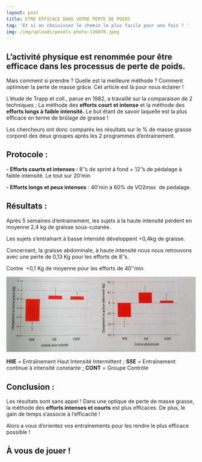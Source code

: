 ```yaml
---
layout: post
title: ETRE EFFICACE DANS VOTRE PERTE DE POIDS
tag: 'Et si on choisissez le chemin le plus facile pour une fois ? '
img: /img/uploads/pexels-photo-116078.jpeg
---
```

## L’activité physique est renommée pour être efficace dans les processus de perte de poids.
Mais comment si prendre ? Quelle est la meilleure méthode ? Comment optimiser la perte
de masse grâce. Cet article est là pour nous éclairer !

L’étude de Trapp et coll., parue en 1982, a travaillé sur la comparaison de 2 techniques ;
La méthode des **efforts court et intense** et la méthode des **efforts longs à faible intensité.** Le
but étant de savoir laquelle est la plus efficace en terme de brûlage de graisse !

Les chercheurs ont donc comparés les résultats sur le % de masse grasse corporel des deux
groupes après les 2 programmes d’entrainement.

## **Protocole :**

**- Efforts courts et intenses :** 8’’s de sprint à fond \+ 12’’s de pédalage à faible intensité. Le tout sur 20’min

**- Efforts longs et peux intenses** : 40’min à 60% de VO2max  de pédalage.

## **Résultats :**

Après 5 semaines d’entrainement, les sujets à la haute intensité perdent en moyenne 2,4
kg de graisse sous-cutanée.

Les sujets s’entraînant à basse intensité développent
\+0,4kg de graisse.

Concernant, la graisse abdominale, à haute intensité nous nous retrouvons avec une perte
de 0,13 Kg pour les efforts de 8’’s.

Contre  \+0,1 Kg de moyenne pour les efforts de 40’'min.

![null](/img/uploads/19179662_10155392961526460_2078992336_o.jpg)

**HIIE** = Entraînement Haut Intensité Intermittent ; **SSE** = Entraînement continue à intensité constante ; **CONT** = Groupe Contrôle

## **Conclusion :**

Les résultats sont sans appel ! Dans une optique de perte de masse grasse, la méthode des **efforts intenses et courts** est plus efficaces. De plus, le gain de temps s’associe à l’efficacité !

Alors a vous d’orientez vos entraînements pour les rendre le plus efficace possible !

## À vous de jouer !
